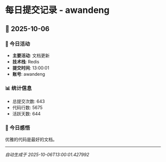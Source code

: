 # 每日提交记录 - awandeng

## 📅 2025-10-06

### 🎯 今日活动
- **主要活动**: 文档更新
- **技术栈**: Redis
- **提交时间**: 13:00:01
- **账号**: awandeng

### 📊 统计信息
- 总提交次数: 643
- 代码行数: 5675
- 活跃天数: 644

### 💭 今日感悟
优雅的代码是最好的文档。

---
*自动生成于 2025-10-06T13:00:01.427992*
